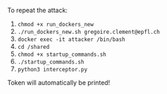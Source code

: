 To repeat the attack:

1. `chmod +x run_dockers_new`
2. `./run_dockers_new.sh gregoire.clement@epfl.ch`
3. `docker exec -it attacker /bin/bash`
4. `cd /shared`
5. `chmod +x startup_commands.sh`
6. `./startup_commands.sh`
7. `python3 interceptor.py`

Token will automatically be printed!
